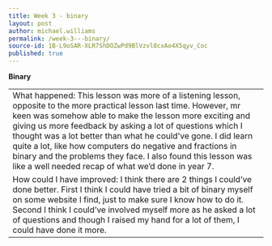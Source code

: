```yaml
---
title: Week 3 - binary
layout: post
author: michael.williams
permalink: /week-3---binary/
source-id: 1B-L9oSAR-XLR7ShDOZwPd9BlVzvl0cxAo4X5qyv_Coc
published: true
---
```

**Binary**

<table>
  <tr>
    <td>What happened:
This lesson was more of a listening lesson, opposite to the more practical lesson last time. However, mr keen was somehow able to make the lesson more exciting and giving us more feedback by asking a lot of questions which I thought was a lot better than what he could've gone.
I did learn quite a lot, like how computers do negative and fractions in binary and the problems they face. I also found this lesson was like a well needed recap of what we’d done in year 7.</td>
  </tr>
  <tr>
    <td>How could I have improved:
I think there are 2 things I could’ve done better. First I think I could have tried a bit of binary myself on some website I find, just to make sure I know how to do it. Second I think I could’ve involved myself more as he asked a lot of questions and though I raised my hand for a lot of them, I could have done it more.</td>
  </tr>
</table>


